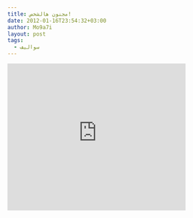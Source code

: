 ```yaml
---
title: مجنون هالشخص!
date: 2012-01-16T23:54:32+03:00
author: Mo9a7i
layout: post
tags:
  - سواليف
---
```



<iframe src="https://www.snotr.com/embed/8625" width="400" height="330" frameborder="0"></iframe>
